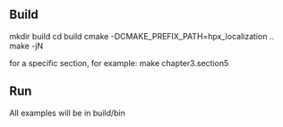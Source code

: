 ## Build
mkdir build
cd build
cmake -DCMAKE_PREFIX_PATH=hpx_localization ..
make -jN

for a specific section, for example: 
make chapter3.section5

## Run
All examples will be in build/bin